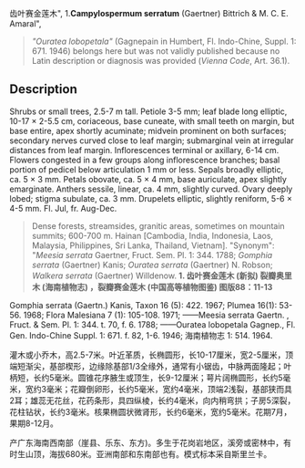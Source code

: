 齿叶赛金莲木",
1.**Campylospermum serratum** (Gaertner) Bittrich & M. C. E. Amaral",

> *\"Ouratea lobopetala\"* (Gagnepain in Humbert, Fl. Indo-Chine, Suppl. 1: 671. 1946) belongs here but was not validly published because no Latin description or diagnosis was provided (*Vienna Code*, Art. 36.1).

## Description
Shrubs or small trees, 2.5-7 m tall. Petiole 3-5 mm; leaf blade long elliptic, 10-17 × 2-5.5 cm, coriaceous, base cuneate, with small teeth on margin, but base entire, apex shortly acuminate; midvein prominent on both surfaces; secondary nerves curved close to leaf margin; submarginal vein at irregular distances from leaf margin. Inflorescences terminal or axillary, 6-14 cm. Flowers congested in a few groups along inflorescence branches; basal portion of pedicel below articulation 1 mm or less. Sepals broadly elliptic, ca. 5 × 3 mm. Petals obovate, ca. 5 × 4 mm, base auriculate, apex slightly emarginate. Anthers sessile, linear, ca. 4 mm, slightly curved. Ovary deeply lobed; stigma subulate, ca. 3 mm. Drupelets elliptic, slightly reniform, 5-6 × 4-5 mm. Fl. Jul, fr. Aug-Dec.

> Dense forests, streamsides, granitic areas, sometimes on mountain summits; 600-700 m. Hainan [Cambodia, India, Indonesia, Laos, Malaysia, Philippines, Sri Lanka, Thailand, Vietnam].
  "Synonym": "*Meesia serrata* Gaertner, Fruct. Sem. Pl. 1: 344. 1788; *Gomphia serrata* (Gaertner) Kanis; *Ouratea serrata* (Gaertner) N. Robson; *Walkera serrata* (Gaertner) Willdenow.
**1. 齿叶赛金莲木 (新拟) 裂瓣奥里木 (海南植物志) ，裂瓣赛金莲木 (中国高等植物图鉴) 图版88：11-13**

Gomphia serrata (Gaertn.) Kanis, Taxon 16 (5): 422. 1967; Plumea 16(1): 53-56. 1968; Flora Malesiana 7 (1): 105-108. 1971; ——Meesia serrata Gaertn. , Fruct. & Sem. Pl. 1: 344. t. 70, f. 6. 1788; ——Ouratea lobopetala Gagnep., Fl. Gen. Indo-Chine Suppl. 1: 671. f. 82, 1-6. 1946; 海南植物志 1: 514. 1964.

灌木或小乔木，高2.5-7米。叶近革质，长椭圆形，长10-17厘米，宽2-5厘米，顶端短渐尖，基部楔形，边缘除基部1/3全缘外，通常有小锯齿，中脉两面隆起；叶柄短，长约5毫米。圆锥花序腋生或顶生，长9-12厘米；萼片阔椭圆形，长约5毫米，宽约3毫米；花瓣倒卵形，长约5毫米，宽约4毫米，顶端2浅裂，基部狭而具2耳；雄蕊无花丝，花药条形，具四纵棱，长约4毫米，向内稍弯拱；子房5深裂，花柱钻状，长约3毫米。核果椭圆状微肾形，长约6毫米，宽约5毫米。花期7月，果期8-12月。

产广东海南西南部（崖县、乐东、东方)。多生于花岗岩地区，溪旁或密林中，有时生山顶，海拔680米。亚洲南部和东南部也有。模式标本采自斯里兰卡。
